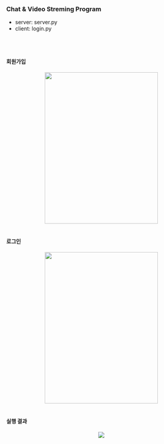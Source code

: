 ### Chat & Video Streming Program
* server: server.py
* client: login.py


<br/>
<br/>

#### 회원가입
<div align="center">
  <img src=https://github.com/hyechol21/chat-pyqt5/assets/160843647/2e047a4d-0e9b-4d01-ac76-629363d18fdf width="300" height="400">
</div>

<br/>

#### 로그인
<div align="center">
  <img src=https://github.com/hyechol21/chat-pyqt5/assets/160843647/999755bb-3e5f-40d6-8d89-2b7d6f55631a width="300" height="400">
</div>

<br/>

#### 실행 결과
<div align="center">
  <img src=https://github.com/hyechol21/chat-pyqt5/assets/160843647/3ad4657c-3c60-4679-b4f6-9dfaa5193c13>
</div>


